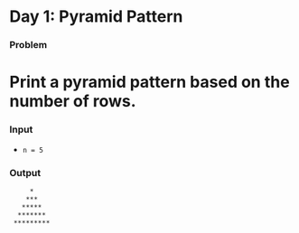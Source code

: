 # Day 1: Pyramid Pattern

### Problem

# Print a pyramid pattern based on the number of rows.

### Input

- `n = 5`

### Output

         *
        ***
       *****
      *******
     *********
